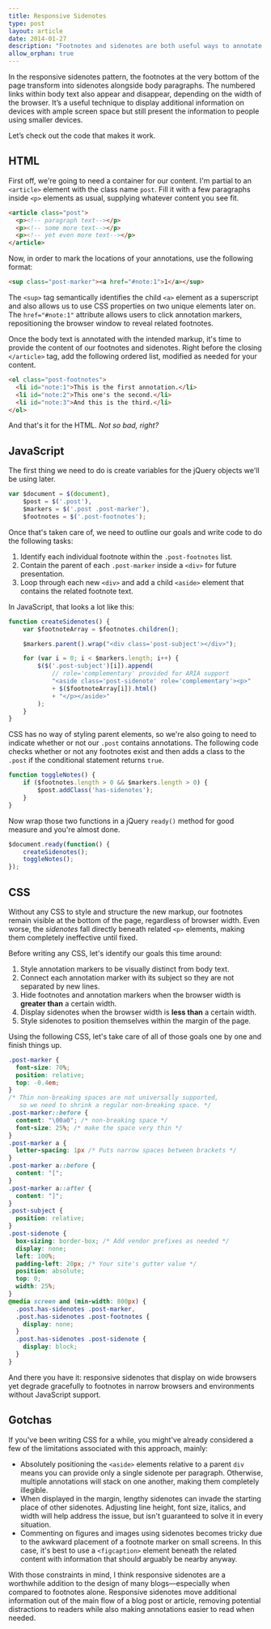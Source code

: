 ```yaml
---
title: Responsive Sidenotes
type: post
layout: article
date: 2014-01-27
description: "Footnotes and sidenotes are both useful ways to annotate online blog posts and articles. With the help of responsive design, it's now possible to use both approaches at the same time."
allow_orphan: true
---
```


In the responsive sidenotes pattern, the footnotes at the very bottom of the page transform into sidenotes alongside body paragraphs. The numbered links within body text also appear and disappear, depending on the width of the browser. It’s a useful technique to display additional information on devices with ample screen space but still present the information to people using smaller devices.

Let’s check out the code that makes it work.

HTML
----

First off, we're going to need a container for our content. I'm partial to an `<article>` element with the class name `post`. Fill it with a few paragraphs inside `<p>` elements as usual, supplying whatever content you see fit.

~~~html
<article class="post">
  <p><!-- paragraph text--></p>
  <p><!-- some more text--></p>
  <p><!-- yet even more text--></p>
</article>
~~~

Now, in order to mark the locations of your annotations, use the following format:

~~~html
<sup class="post-marker"><a href="#note:1">1</a></sup>
~~~

The `<sup>` tag semantically identifies the child `<a>` element as a superscript and also allows us to use CSS properties on two unique elements later on. The `href="#note:1"` attribute allows users to click annotation markers, repositioning the browser window to reveal related footnotes.

Once the body text is annotated with the intended markup, it's time to provide the content of our footnotes and sidenotes. Right before the closing `</article>` tag, add the following ordered list, modified as needed for your content.

~~~html
<ol class="post-footnotes">
  <li id="note:1">This is the first annotation.</li>
  <li id="note:2">This one's the second.</li>
  <li id="note:3">And this is the third.</li>
</ol>
~~~

And that's it for the HTML. _Not so bad, right?_


JavaScript
----------

The first thing we need to do is create variables for the jQuery objects we'll be using later.

~~~javascript
var $document = $(document),
    $post = $('.post'),
    $markers = $('.post .post-marker'),
    $footnotes = $('.post-footnotes');
~~~

Once that's taken care of, we need to outline our goals and write code to do the following tasks:

1. Identify each individual footnote within the `.post-footnotes` list.
2. Contain the parent of each `.post-marker` inside a `<div>` for future presentation.
3. Loop through each new `<div>` and add a child `<aside>` element that contains the related footnote text.

In JavaScript, that looks a lot like this:

~~~javascript
function createSidenotes() {
    var $footnoteArray = $footnotes.children();

    $markers.parent().wrap("<div class='post-subject'></div>");

    for (var i = 0; i < $markers.length; i++) {
        $($('.post-subject')[i]).append(
            // role='complementary' provided for ARIA support
            "<aside class='post-sidenote' role='complementary'><p>"
            + $($footnoteArray[i]).html()
            + "</p></aside>"
        );
    }
}
~~~

CSS has no way of styling parent elements, so we're also going to need to indicate whether or not our `.post` contains annotations. The following code checks whether or not any footnotes exist and then adds a class to the `.post` if the conditional statement returns `true`.

~~~javascript
function toggleNotes() {
    if ($footnotes.length > 0 && $markers.length > 0) {
        $post.addClass('has-sidenotes');
    }
}
~~~

Now wrap those two functions in a jQuery `ready()` method for good measure and you're almost done.

~~~javascript
$document.ready(function() {
    createSidenotes();
    toggleNotes();
});
~~~

CSS
---

Without any CSS to style and structure the new markup, our footnotes remain visible at the bottom of the page, regardless of browser width. Even worse, the _sidenotes_ fall directly beneath related `<p>` elements, making them completely ineffective until fixed.

Before writing any CSS, let's identify our goals this time around:

1. Style annotation markers to be visually distinct from body text.
2. Connect each annotation marker with its subject so they are not separated by new lines.
3. Hide footnotes and annotation markers when the browser width is **greater than** a certain width.
4. Display sidenotes when the browser width is **less than** a certain width.
5. Style sidenotes to position themselves within the margin of the page.

Using the following CSS, let's take care of all of those goals one by one and finish things up.

~~~css
.post-marker {
  font-size: 70%;
  position: relative;
  top: -0.4em;
}
/* Thin non-breaking spaces are not universally supported,
   so we need to shrink a regular non-breaking space. */
.post-marker::before {
  content: "\00a0"; /* non-breaking space */
  font-size: 25%; /* make the space very thin */
}
.post-marker a {
  letter-spacing: 1px /* Puts narrow spaces between brackets */
}
.post-marker a::before {
  content: "[";
}
.post-marker a::after {
  content: "]";
}
.post-subject {
  position: relative;
}
.post-sidenote {
  box-sizing: border-box; /* Add vendor prefixes as needed */
  display: none;
  left: 100%;
  padding-left: 20px; /* Your site's gutter value */
  position: absolute;
  top: 0;
  width: 25%;
}
@media screen and (min-width: 800px) {
  .post.has-sidenotes .post-marker,
  .post.has-sidenotes .post-footnotes {
    display: none;
  }
  .post.has-sidenotes .post-sidenote {
    display: block;
  }
}
~~~

And there you have it: responsive sidenotes that display on wide browsers yet degrade gracefully to footnotes in narrow browsers and environments without JavaScript support.

Gotchas
-------

If you've been writing CSS for a while, you might've already considered a few of the limitations associated with this approach, mainly:

- Absolutely positioning the `<aside>` elements relative to a parent `div` means you can provide only a single sidenote per paragraph. Otherwise, multiple annotations will stack on one another, making them completely illegible.
- When displayed in the margin, lengthy sidenotes can invade the starting place of other sidenotes. Adjusting line height, font size, italics, and width will help address the issue, but isn't guaranteed to solve it in every situation.
- Commenting on figures and images using sidenotes becomes tricky due to the awkward placement of a footnote marker on small screens. In this case, it's best to use a `<figcaption>` element beneath the related content with information that should arguably be nearby anyway.

With those constraints in mind, I think responsive sidenotes are a worthwhile addition to the design of many blogs—especially when compared to footnotes alone. Responsive sidenotes move additional information out of the main flow of a blog post or article, removing potential distractions to readers while also making annotations easier to read when needed.
